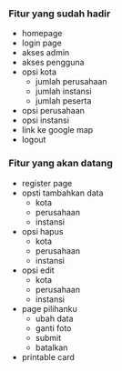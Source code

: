 ### Fitur yang sudah hadir

- homepage
- login page
- akses admin
- akses pengguna
- opsi kota
	- jumlah perusahaan 
	- jumlah instansi
	- jumlah peserta
- opsi perusahaan
- opsi instansi
- link ke google map
- logout


### Fitur yang akan datang

- register page
- opsti tambahkan data
	- kota
	- perusahaan
	- instansi
- opsi hapus
	- kota
	- perusahaan
	- instansi
- opsi edit
	- kota
	- perusahaan
	- instansi
- page pilihanku
	- ubah data
	- ganti foto
	- submit
	- batalkan
- printable card
